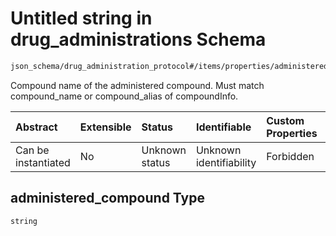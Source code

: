 # Untitled string in drug\_administrations Schema

```txt
json_schema/drug_administration_protocol#/items/properties/administered_compound
```

Compound name of the administered compound. Must match compound\_name or compound\_alias of compoundInfo.

| Abstract            | Extensible | Status         | Identifiable            | Custom Properties | Additional Properties | Access Restrictions | Defined In                                                                                               |
| :------------------ | :--------- | :------------- | :---------------------- | :---------------- | :-------------------- | :------------------ | :------------------------------------------------------------------------------------------------------- |
| Can be instantiated | No         | Unknown status | Unknown identifiability | Forbidden         | Allowed               | none                | [drug\_administrations.schema.json\*](../../out/drug_administrations.schema.json "open original schema") |

## administered\_compound Type

`string`
